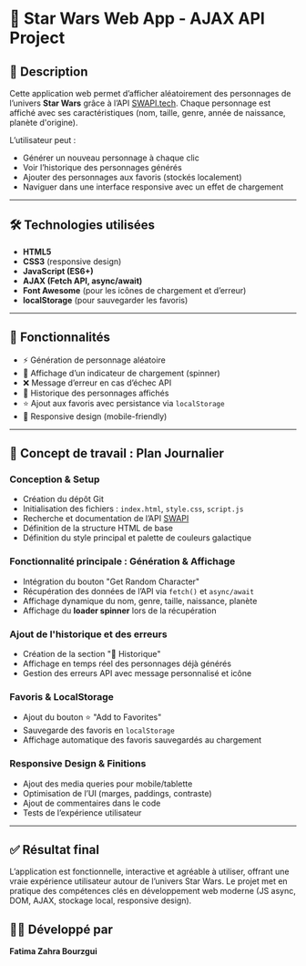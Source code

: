 # 🌌 Star Wars Web App - AJAX API Project

## 📖 Description

Cette application web permet d’afficher aléatoirement des personnages de l’univers **Star Wars** grâce à l’API [SWAPI.tech](https://www.swapi.tech/). Chaque personnage est affiché avec ses caractéristiques (nom, taille, genre, année de naissance, planète d'origine).

L’utilisateur peut :
- Générer un nouveau personnage à chaque clic
- Voir l’historique des personnages générés
- Ajouter des personnages aux favoris (stockés localement)
- Naviguer dans une interface responsive avec un effet de chargement

---

## 🛠️ Technologies utilisées

- **HTML5**
- **CSS3** (responsive design)
- **JavaScript (ES6+)**
- **AJAX (Fetch API, async/await)**
- **Font Awesome** (pour les icônes de chargement et d’erreur)
- **localStorage** (pour sauvegarder les favoris)

---

## 🚀 Fonctionnalités

- ⚡ Génération de personnage aléatoire
- 🔁 Affichage d’un indicateur de chargement (spinner)
- ❌ Message d’erreur en cas d’échec API
- 🧾 Historique des personnages affichés
- ⭐ Ajout aux favoris avec persistance via `localStorage`
- 📱 Responsive design (mobile-friendly)

---

## 🧠 Concept de travail : Plan Journalier

### **Conception & Setup**

- Création du dépôt Git
- Initialisation des fichiers : `index.html`, `style.css`, `script.js`
- Recherche et documentation de l’API [SWAPI](https://www.swapi.tech/)
- Définition de la structure HTML de base
- Définition du style principal et palette de couleurs galactique

### **Fonctionnalité principale : Génération & Affichage**

- Intégration du bouton "Get Random Character"
- Récupération des données de l’API via `fetch()` et `async/await`
- Affichage dynamique du nom, genre, taille, naissance, planète
- Affichage du **loader spinner** lors de la récupération

### **Ajout de l'historique et des erreurs**

- Création de la section "🧾 Historique"
- Affichage en temps réel des personnages déjà générés
- Gestion des erreurs API avec message personnalisé et icône

### **Favoris & LocalStorage**

- Ajout du bouton ⭐ "Add to Favorites"
- Sauvegarde des favoris en `localStorage`
- Affichage automatique des favoris sauvegardés au chargement

### **Responsive Design & Finitions**

- Ajout des media queries pour mobile/tablette
- Optimisation de l’UI (marges, paddings, contraste)
- Ajout de commentaires dans le code
- Tests de l’expérience utilisateur

---

## ✅ Résultat final

L’application est fonctionnelle, interactive et agréable à utiliser, offrant une vraie expérience utilisateur autour de l’univers Star Wars. Le projet met en pratique des compétences clés en développement web moderne (JS async, DOM, AJAX, stockage local, responsive design).


## 👩‍💻 Développé par

**Fatima Zahra Bourzgui**  
 


